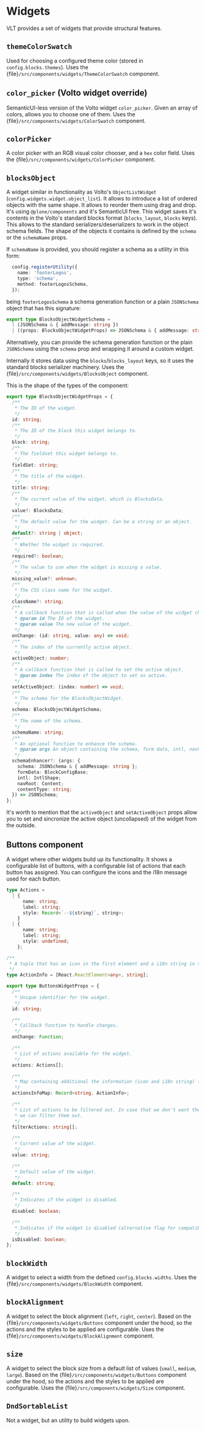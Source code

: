 # Widgets

VLT provides a set of widgets that provide structural features.

## `themeColorSwatch`

Used for choosing a configured theme color (stored in `config.blocks.themes`).
Uses the {file}`/src/components/widgets/ThemeColorSwatch` component.

## `color_picker` (Volto widget override)

SemanticUI-less version of the Volto widget `color_picker`.
Given an array of colors, allows you to choose one of them.
Uses the {file}`/src/components/widgets/ColorSwatch` component.

## `colorPicker`

A color picker with an RGB visual color chooser, and a `hex` color field.
Uses the {file}`/src/components/widgets/ColorPicker` component.

## `blocksObject`

A widget similar in functionality as Volto's `ObjectListWidget` (`config.widgets.widget.object_list`).
It allows to introduce a list of ordered objects with the same shape.
It allows to reorder them using drag and drop.
It's using `@plone/components` and it's SemanticUI free.
This widget saves it's contents in the Volto's standard blocks format (`blocks_layout`, `blocks` keys).
This allows to the standard serializers/deserializers to work in the object schema fields.
The shape of the objects it contains is defined by the `schema` or the `schemaName` props.

If `schemaName` is provided, you should register a schema as a utility in this form:

```ts
  config.registerUtility({
    name: 'footerLogos',
    type: 'schema',
    method: footerLogosSchema,
  });
```

being `footerLogosSchema` a schema generation function or a plain `JSONSchema` object that has this signature:

```ts
export type BlocksObjectWidgetSchema =
  | (JSONSchema & { addMessage: string })
  | ((props: BlocksObjectWidgetProps) => JSONSchema & { addMessage: string });
```

Alternatively, you can provide the schema generation function or the plain `JSONSchema` using the `schema` prop and wrapping it around a custom widget.

Internally it stores data using the `blocks`/`blocks_layout` keys, so it uses the standard blocks serializer machinery.
Uses the {file}`/src/components/widgets/BlocksObject` component.

This is the shape of the types of the component:

```ts
export type BlocksObjectWidgetProps = {
  /**
   * The ID of the widget.
   */
  id: string;
  /**
   * The ID of the block this widget belongs to.
   */
  block: string;
  /**
   * The fieldset this widget belongs to.
   */
  fieldSet: string;
  /**
   * The title of the widget.
   */
  title: string;
  /**
   * The current value of the widget, which is BlocksData.
   */
  value?: BlocksData;
  /**
   * The default value for the widget. Can be a string or an object.
   */
  default?: string | object;
  /**
   * Whether the widget is required.
   */
  required?: boolean;
  /**
   * The value to use when the widget is missing a value.
   */
  missing_value?: unknown;
  /**
   * The CSS class name for the widget.
   */
  className?: string;
  /**
   * A callback function that is called when the value of the widget changes.
   * @param id The ID of the widget.
   * @param value The new value of the widget.
   */
  onChange: (id: string, value: any) => void;
  /**
   * The index of the currently active object.
   */
  activeObject: number;
  /**
   * A callback function that is called to set the active object.
   * @param index The index of the object to set as active.
   */
  setActiveObject: (index: number) => void;
  /**
   * The schema for the BlocksObjectWidget.
   */
  schema: BlocksObjectWidgetSchema;
  /**
   * The name of the schema.
   */
  schemaName: string;
  /**
   * An optional function to enhance the schema.
   * @param args An object containing the schema, form data, intl, navRoot, and contentType.
   */
  schemaEnhancer?: (args: {
    schema: JSONSchema & { addMessage: string };
    formData: BlockConfigBase;
    intl: IntlShape;
    navRoot: Content;
    contentType: string;
  }) => JSONSchema;
};
```

It's worth to mention that the `activeObject` and `setActiveObject` props allow you to set and sincronize the active object (uncollapsed) of the widget from the outside.

## Buttons component

A widget where other widgets build up its functionality.
It shows a configurable list of buttons, with a configurable list of actions that each button has assigned. You can configure the icons and the i18n message used for each button.

```ts
type Actions =
  | {
      name: string;
      label: string;
      style: Record<`--${string}`, string>;
    }
  | {
      name: string;
      label: string;
      style: undefined;
    };

/**
 * A tuple that has an icon in the first element and a i18n string in the second.
 */
type ActionInfo = [React.ReactElement<any>, string];

export type ButtonsWidgetProps = {
  /**
   * Unique identifier for the widget.
   */
  id: string;

  /**
   * Callback function to handle changes.
   */
  onChange: Function;

  /**
   * List of actions available for the widget.
   */
  actions: Actions[];

  /**
   * Map containing additional the information (icon and i18n string) for each action.
   */
  actionsInfoMap: Record<string, ActionInfo>;

  /**
   * List of actions to be filtered out. In case that we don't want the default ones
   * we can filter them out.
   */
  filterActions: string[];

  /**
   * Current value of the widget.
   */
  value: string;

  /**
   * Default value of the widget.
   */
  default: string;

  /**
   * Indicates if the widget is disabled.
   */
  disabled: boolean;

  /**
   * Indicates if the widget is disabled (alternative flag for compatibility reasons).
   */
  isDisabled: boolean;
};
```
## `blockWidth`

A widget to select a width from the defined `config.blocks.widths`.
Uses the {file}`/src/components/widgets/BlockWidth` component.

## `blockAlignment`

A widget to select the block alignment (`left`, `right`, `center`). Based on the {file}`/src/components/widgets/Buttons` component under the hood, so the actions and the styles to be applied are configurable.
Uses the {file}`/src/components/widgets/BlockAlignment` component.

## `size`

A widget to select the block size from a default list of values (`small`, `medium`, `large`). Based on the {file}`/src/components/widgets/Buttons` component under the hood, so the actions and the styles to be applied are configurable.
Uses the {file}`/src/components/widgets/Size` component.

## `DndSortableList`

Not a widget, but an utility to build widgets upon.
